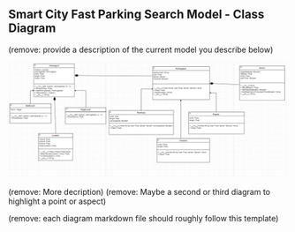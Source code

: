 ## Smart City Fast Parking Search Model - Class Diagram

(remove: provide a description of the current model you describe below)

![Example Class Diagram](../images/class_diagram.png)

(remove: More decription)
(remove: Maybe a second or third diagram to highlight a point or aspect)

(remove: each diagram markdown file should roughly follow this template)